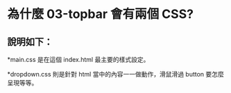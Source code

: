 # 為什麼 03-topbar 會有兩個 CSS?

## 說明如下：

*main.css 是在這個 index.html 最主要的樣式設定。

*dropdown.css 則是針對 html 當中的內容一一做動作，滑鼠滑過 button 要怎麼呈現等等。


